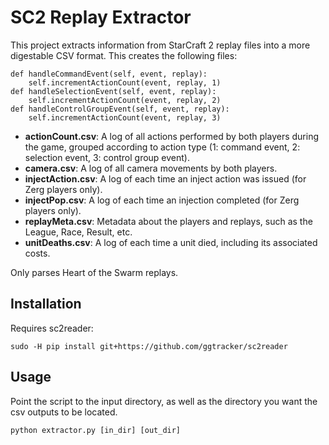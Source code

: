 # SC2 Replay Extractor

This project extracts information from StarCraft 2 replay files into a more digestable CSV format.
This creates the following files:

    def handleCommandEvent(self, event, replay):
        self.incrementActionCount(event, replay, 1)
    def handleSelectionEvent(self, event, replay):
        self.incrementActionCount(event, replay, 2)
    def handleControlGroupEvent(self, event, replay):
        self.incrementActionCount(event, replay, 3)
 - **actionCount.csv**: A log of all actions performed by both players during the game, grouped according to action type (1: command event, 2: selection event, 3: control group event).
 - **camera.csv**: A log of all camera movements by both players.
 - **injectAction.csv**: A log of each time an inject action was issued (for Zerg players only).
 - **injectPop.csv**: A log of each time an injection completed (for Zerg players only).
 - **replayMeta.csv**: Metadata about the players and replays, such as the League, Race, Result, etc.
 - **unitDeaths.csv**: A log of each time a unit died, including its associated costs.

Only parses Heart of the Swarm replays.

## Installation

Requires sc2reader:

```
sudo -H pip install git+https://github.com/ggtracker/sc2reader
```

## Usage

Point the script to the input directory, as well as the directory you want the csv outputs to be located.

```
python extractor.py [in_dir] [out_dir]
```
